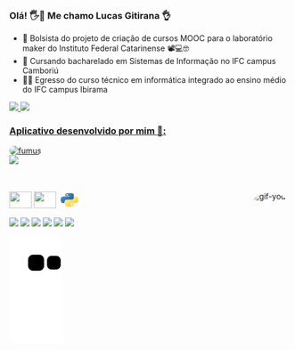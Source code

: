 ### Olá! 🖐🤙 Me chamo Lucas Gitirana 👌

<!--
**lucas-gitirana/lucas-gitirana** is a ✨ _special_ ✨ repository because its `README.md` (this file) appears on your GitHub profile.

Here are some ideas to get you started:

- 🔭 Progamador Full Stack PHP 💻🤓
- 🌱 Cursando Engenharia de Software na UDESC
- 👨‍🎓 Técnico em Informática pelo IFC campus Ibirama
- 👯 I’m looking to collaborate on ...
- 🤔 I’m looking for help with ...
- 💬 Ask me about ...
- 📫 How to reach me: ...
- 😄 Pronouns: ...
-->
- 🔭 Bolsista do projeto de criação de cursos MOOC para o laboratório maker do Instituto Federal Catarinense 📽💻🤓
- 🌱 Cursando bacharelado em Sistemas de Informação no IFC campus Camboriú
- 👨‍🎓 Egresso do curso técnico em informática integrado ao ensino médio do IFC campus Ibirama

<div align="left">
  <a href="https://github.com/lucas-gitirana">
  <img height="180em" src="https://github-readme-stats.vercel.app/api?username=lucas-gitirana&show_icons=true&theme=algolia&include_all_commits=true&count_private=true"/>
  <img height="180em" src="https://github-readme-stats.vercel.app/api/top-langs/?username=lucas-gitirana&layout=compact&langs_count=7&theme=algolia"/>
</div>
  
### Aplicativo desenvolvido por mim 📲:
<div align "center"> 
  <img alt="fumus" height="135" style="border-radius:50px;" src="https://play-lh.googleusercontent.com/-CZDv79V9MAsq0iAoAZMMIrQ-y0BR2My3E80e7tmUXhHij9Gyxhkm8Y7UPN1QWhvPp0=s180-rw"> 
  <br/>
   <a href= "https://play.google.com/store/apps/details?id=lucas.gitirana.fumus&hl=pt_BR&gl=US"><img src="https://img.shields.io/badge/Google_Play-414141?style=for-the-badge&logo=google-play&logoColor=white" target="_blank"></a>
  <br/>  
</div>
  
  ##

<div style="display: inline_block"><br>                     
  <img align="center" height="30" width="40" src="https://cdn.jsdelivr.net/gh/devicons/devicon/icons/java/java-original.svg">
  <img align="center"  height="30" width="40" src="https://cdn.jsdelivr.net/gh/devicons/devicon/icons/firebase/firebase-plain.svg">
  <img align="center" alt="Rafa-Python" height="30" width="40" src="https://raw.githubusercontent.com/devicons/devicon/master/icons/python/python-original.svg"> 
  <img align="right" alt="gif-yoda" height="150" style="border-radius:50px;" src="https://thumbs.gfycat.com/FinishedGentleAfricanfisheagle-max-1mb.gif">
</div>
  
  <br/>
  
  <div> 
  <a href="https://www.instagram.com/lucas_gitirana" target="_blank"><img src="https://img.shields.io/badge/-Instagram-%23E4405F?style=for-the-badge&logo=instagram&logoColor=white" target="_blank"></a>
    <a href = "https://twitter.com/lucas_egitirana"><img src="https://img.shields.io/badge/Twitter-1DA1F2?style=for-the-badge&logo=twitter&logoColor=white" target="_blank"></a>
  <a href = "mailto:gitiranalucas5@gmail.com"><img src="https://img.shields.io/badge/-Gmail-%23333?style=for-the-badge&logo=gmail&logoColor=white" target="_blank"></a>
  <a href = "https://join.slack.com/t/lucasgitirana/shared_invite/zt-180jdyu6f-HOEH1nfJ6Ef5H_~~cB6OUA"><img src="https://img.shields.io/badge/Slack-4A154B?style=for-the-badge&logo=slack&logoColor=white" target="_blank"></a>
    <a href = "https://discord.gg/cAsMSWpu8K"><img src="https://img.shields.io/badge/Discord-7289DA?style=for-the-badge&logo=discord&logoColor=white" target="_blank"></a>
  <a href="https://www.linkedin.com/in/lucas-gitirana-387aa7203/" target="_blank"><img src="https://img.shields.io/badge/-LinkedIn-%230077B5?style=for-the-badge&logo=linkedin&logoColor=white" target="_blank"></a> 
</div>
  
  ![Snake animation](https://github.com/rafaballerini/rafaballerini/blob/output/github-contribution-grid-snake.svg)
 

  

  
  
 
  


